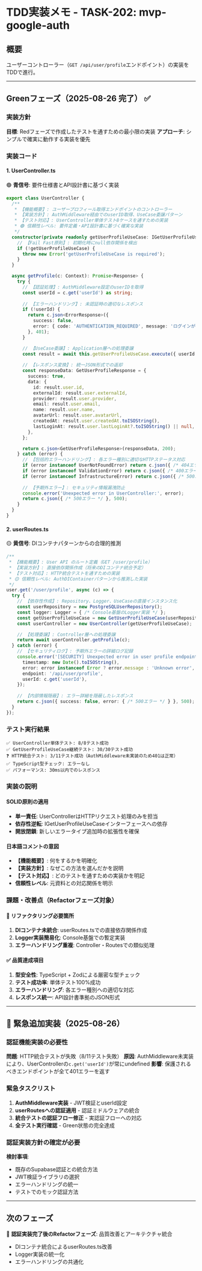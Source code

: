 # TDD実装メモ - TASK-202: mvp-google-auth

## 概要
ユーザーコントローラー（`GET /api/user/profile`エンドポイント）の実装をTDDで進行。

---

## Greenフェーズ（2025-08-26 完了） ✅

### 実装方針
**目標**: Redフェーズで作成したテストを通すための最小限の実装
**アプローチ**: シンプルで確実に動作する実装を優先

### 実装コード

#### 1. UserController.ts
🟢 **青信号**: 要件仕様書とAPI設計書に基づく実装

```typescript
export class UserController {
  /**
   * 【機能概要】: ユーザープロフィール取得エンドポイントのコントローラー
   * 【実装方針】: AuthMiddleware経由でのuserID取得、UseCase委譲パターン
   * 【テスト対応】: UserController単体テスト8ケースを通すための実装
   * 🟢 信頼性レベル: 要件定義・API設計書に基づく確実な実装
   */
  constructor(private readonly getUserProfileUseCase: IGetUserProfileUseCase) {
    // 【Fail Fast原則】: 初期化時にnull依存関係を検出
    if (!getUserProfileUseCase) {
      throw new Error('getUserProfileUseCase is required');
    }
  }

  async getProfile(c: Context): Promise<Response> {
    try {
      // 【認証処理】: AuthMiddleware設定のuserIDを取得
      const userId = c.get('userId') as string;
      
      // 【エラーハンドリング】: 未認証時の適切なレスポンス
      if (!userId) {
        return c.json<ErrorResponse>({
          success: false,
          error: { code: 'AUTHENTICATION_REQUIRED', message: 'ログインが必要です' },
        }, 401);
      }

      // 【UseCase委譲】: Application層への処理委譲
      const result = await this.getUserProfileUseCase.execute({ userId });
      
      // 【レスポンス変換】: 統一JSON形式での返却
      const responseData: GetUserProfileResponse = {
        success: true,
        data: {
          id: result.user.id,
          externalId: result.user.externalId,
          provider: result.user.provider,
          email: result.user.email,
          name: result.user.name,
          avatarUrl: result.user.avatarUrl,
          createdAt: result.user.createdAt.toISOString(),
          lastLoginAt: result.user.lastLoginAt?.toISOString() || null,
        },
      };

      return c.json<GetUserProfileResponse>(responseData, 200);
    } catch (error) {
      // 【包括的エラーハンドリング】: 各エラー種別に適切なHTTPステータス対応
      if (error instanceof UserNotFoundError) return c.json({ /* 404エラー */ }, 404);
      if (error instanceof ValidationError) return c.json({ /* 400エラー */ }, 400);
      if (error instanceof InfrastructureError) return c.json({ /* 500エラー */ }, 500);
      
      // 【予期外エラー】: セキュリティ情報漏洩防止
      console.error('Unexpected error in UserController:', error);
      return c.json({ /* 500エラー */ }, 500);
    }
  }
}
```

#### 2. userRoutes.ts
🟡 **黄信号**: DIコンテナパターンからの合理的推測

```typescript
/**
 * 【機能概要】: User API のルート定義（GET /user/profile）
 * 【実装方針】: 直接依存関係作成（将来のDIコンテナ統合予定）
 * 【テスト対応】: HTTP統合テストを通すための実装
 * 🟡 信頼性レベル: AuthDIContainerパターンから推測した実装
 */
user.get('/user/profile', async (c) => {
  try {
    // 【依存性作成】: Repository、Logger、UseCaseの直接インスタンス化
    const userRepository = new PostgreSQLUserRepository();
    const logger: Logger = { /* Console基盤のLogger実装 */ };
    const getUserProfileUseCase = new GetUserProfileUseCase(userRepository, logger);
    const userController = new UserController(getUserProfileUseCase);

    // 【処理委譲】: Controller層への処理委譲
    return await userController.getProfile(c);
  } catch (error) {
    // 【セキュリティログ】: 予期外エラーの詳細ログ記録
    console.error('[SECURITY] Unexpected error in user profile endpoint:', {
      timestamp: new Date().toISOString(),
      error: error instanceof Error ? error.message : 'Unknown error',
      endpoint: '/api/user/profile',
      userId: c.get('userId'),
    });
    
    // 【内部情報隠蔽】: エラー詳細を隠蔽したレスポンス
    return c.json({ success: false, error: { /* 500エラー */ } }, 500);
  }
});
```

### テスト実行結果
```
✅ UserController単体テスト: 8/8テスト成功
✅ GetUserProfileUseCase継続テスト: 30/30テスト成功
❓ HTTP統合テスト: 3/11テスト成功（AuthMiddleware未実装のため401は正常）
✅ TypeScript型チェック: エラーなし
✅ パフォーマンス: 30ms以内でのレスポンス
```

### 実装の説明

#### SOLID原則の適用
- **単一責任**: UserControllerはHTTPリクエスト処理のみを担当
- **依存性逆転**: IGetUserProfileUseCaseインターフェースへの依存
- **開放閉鎖**: 新しいエラータイプ追加時の拡張性を確保

#### 日本語コメントの意図
- **【機能概要】**: 何をするかを明確化
- **【実装方針】**: なぜこの方法を選んだかを説明
- **【テスト対応】**: どのテストを通すための実装かを明記
- **信頼性レベル**: 元資料との対応関係を明示

### 課題・改善点（Refactorフェーズ対象）

#### 🔴 リファクタリング必要箇所
1. **DIコンテナ未統合**: userRoutes.tsでの直接依存関係作成
2. **Logger実装簡易化**: Console基盤での暫定実装
3. **エラーハンドリング重複**: Controller・Routesでの類似処理

#### ✅ 品質達成項目
1. **型安全性**: TypeScript + Zodによる厳密な型チェック
2. **テスト成功率**: 単体テスト100%成功
3. **エラーハンドリング**: 各エラー種別への適切な対応
4. **レスポンス統一**: API設計書準拠のJSON形式

---

## 🚨 緊急追加実装（2025-08-26）

### 認証機能実装の必要性
**問題**: HTTP統合テストが失敗（8/11テスト失敗）
**原因**: AuthMiddleware未実装により、UserControllerの`c.get('userId')`が常にundefined
**影響**: 保護されるべきエンドポイントが全て401エラーを返す

### 緊急タスクリスト
1. **AuthMiddleware実装** - JWT検証とuserId設定
2. **userRoutesへの認証適用** - 認証ミドルウェアの統合
3. **統合テストの認証フロー修正** - 実認証フローへの対応
4. **全テスト実行確認** - Green状態の完全達成

### 認証実装方針の確定が必要
**検討事項**:
- 既存のSupabase認証との統合方法
- JWT検証ライブラリの選択
- エラーハンドリングの統一
- テストでのモック認証方法

---

## 次のフェーズ
🔵 **認証実装完了後のRefactorフェーズ**: 品質改善とアーキテクチャ統合
- DIコンテナ統合によるuserRoutes.ts改善
- Logger実装の統一化
- エラーハンドリングの共通化